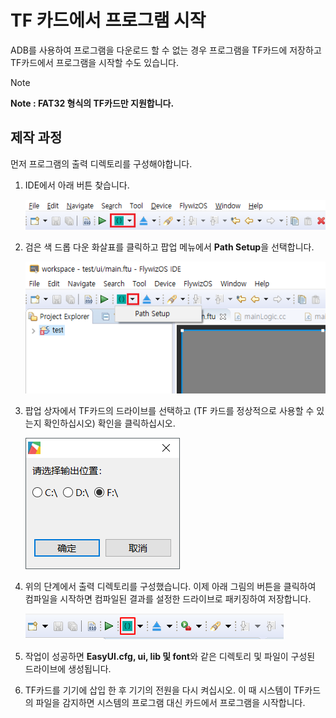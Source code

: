 
# TF 카드에서 프로그램 시작
ADB를 사용하여 프로그램을 다운로드 할 수 없는 경우 프로그램을 TF카드에 저장하고 TF카드에서 프로그램을 시작할 수도 있습니다.
> [!Note]
> **Note : FAT32 형식의 TF카드만 지원합니다.**

## 제작 과정  
먼저 프로그램의 출력 디렉토리를 구성해야합니다.
1. IDE에서 아래 버튼 찾습니다.
   
   ![](assets/ide/toolbar_debug.png)   

2. 검은 색 드롭 다운 화살표를 클릭하고 팝업 메뉴에서 **Path Setup**을 선택합니다.  

   ![](assets/ide/toolbar_debug2.png)

3. 팝업 상자에서 TF카드의 드라이브를 선택하고 (TF 카드를 정상적으로 사용할 수 있는지 확인하십시오) 확인을 클릭하십시오.
  
   ![](assets/ide/toolbar_debug3.png) 

4. 위의 단계에서 출력 디렉토리를 구성했습니다. 이제 아래 그림의 버튼을 클릭하여 컴파일을 시작하면 컴파일된 결과를 설정한 드라이브로 패키징하여 저장합니다.

   ![](assets/ide/toolbar_debug4.png)

5. 작업이 성공하면 **EasyUI.cfg, ui, lib 및 font**와 같은 디렉토리 및 파일이 구성된 드라이브에 생성됩니다.
   
6. TF카드를 기기에 삽입 한 후 기기의 전원을 다시 켜십시오. 이 때 시스템이 TF카드의 파일을 감지하면 시스템의 프로그램 대신 카드에서 프로그램을 시작합니다.